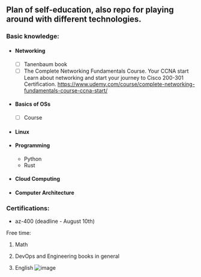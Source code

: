## Plan of self-education, also repo for playing around with different technologies.

### Basic knowledge:
- #### Networking 
	- [ ] Tanenbaum book 
	- [ ] The Complete Networking Fundamentals Course. Your CCNA start Learn about networking and start your journey to Cisco 200-301 Certification. https://www.udemy.com/course/complete-networking-fundamentals-course-ccna-start/
- #### Basics of OSs
	- [ ] Course 
- #### Linux

- #### Programming
  - Python
  - Rust

- #### Cloud Computing

- #### Computer Architecture


### Certifications:
- az-400 (deadline - August 10th)


Free time:
1) Math

2) DevOps and Engineering books in general

3) English
![image](https://user-images.githubusercontent.com/22763047/121520058-20406f00-c9fb-11eb-9994-48874a973358.png)
